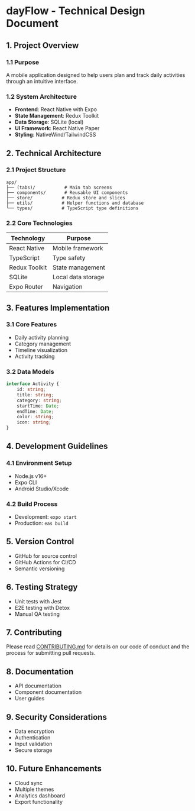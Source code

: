 # dayFlow - Technical Design Document

## 1. Project Overview
### 1.1 Purpose
A mobile application designed to help users plan and track daily activities through an intuitive interface.

### 1.2 System Architecture
- **Frontend**: React Native with Expo
- **State Management**: Redux Toolkit
- **Data Storage**: SQLite (local)
- **UI Framework**: React Native Paper
- **Styling**: NativeWind/TailwindCSS

## 2. Technical Architecture
### 2.1 Project Structure
```
app/
├── (tabs)/           # Main tab screens
├── components/       # Reusable UI components
├── store/           # Redux store and slices
├── utils/           # Helper functions and database
└── types/           # TypeScript type definitions
```

### 2.2 Core Technologies
| Technology | Purpose |
|------------|---------|
| React Native | Mobile framework |
| TypeScript | Type safety |
| Redux Toolkit | State management |
| SQLite | Local data storage |
| Expo Router | Navigation |

## 3. Features Implementation
### 3.1 Core Features
- Daily activity planning
- Category management
- Timeline visualization
- Activity tracking

### 3.2 Data Models
```typescript
interface Activity {
    id: string;
    title: string;
    category: string;
    startTime: Date;
    endTime: Date;
    color: string;
    icon: string;
}
```

## 4. Development Guidelines
### 4.1 Environment Setup
- Node.js v16+
- Expo CLI
- Android Studio/Xcode

### 4.2 Build Process
- Development: `expo start`
- Production: `eas build`

## 5. Version Control
- GitHub for source control
- GitHub Actions for CI/CD
- Semantic versioning

## 6. Testing Strategy
- Unit tests with Jest
- E2E testing with Detox
- Manual QA testing

## 7. Contributing
Please read [CONTRIBUTING.md](CONTRIBUTING.md) for details on our code of conduct and the process for submitting pull requests.

## 8. Documentation
- API documentation
- Component documentation
- User guides

## 9. Security Considerations
- Data encryption
- Authentication
- Input validation
- Secure storage

## 10. Future Enhancements
- Cloud sync
- Multiple themes
- Analytics dashboard
- Export functionality